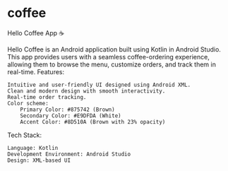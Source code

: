 # coffee

 Hello Coffee App ☕

Hello Coffee is an Android application built using Kotlin in Android Studio. This app provides users with a seamless coffee-ordering experience, allowing them to browse the menu, customize orders, and track them in real-time.
Features:

    Intuitive and user-friendly UI designed using Android XML.
    Clean and modern design with smooth interactivity.
    Real-time order tracking.
    Color scheme:
        Primary Color: #875742 (Brown)
        Secondary Color: #E9DFDA (White)
        Accent Color: #8D510A (Brown with 23% opacity)

Tech Stack:

    Language: Kotlin
    Development Environment: Android Studio
    Design: XML-based UI
